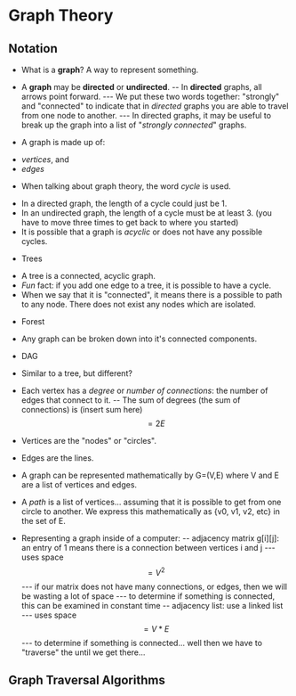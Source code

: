 # Graph Theory
## Notation
* What is a __graph__? A way to represent something.
* A __graph__ may be __directed__ or __undirected__.
-- In __directed__ graphs, all arrows point forward.
--- We put these two words together: "strongly" and "connected" to indicate that in _directed_ graphs you are able to travel from one node to another.
--- In directed graphs, it may be useful to break up the graph into a list of "_strongly connected_" graphs.

* A graph is made up of:
 - _vertices_, and
 - _edges_

* When talking about graph theory, the word _cycle_ is used.
 - In a directed graph, the length of a cycle could just be 1.
 - In an undirected graph, the length of a cycle must be at least 3. (you have to move three times to get back to where you started)
- It is possible that a graph is _acyclic_ or does not have any possible cycles.

* Trees
- A tree is a connected, acyclic graph.
- *Fun* fact: if you add one edge to a tree, it is possible to have a cycle.
- When we say that it is "connected", it means there is a possible to path to any node. There does not exist any nodes which are isolated.

* Forest
- Any graph can be broken down into it's connected components.

* DAG 
- Similar to a tree, but different?

- Each vertex has a _degree_ or *number of connections*: the number of edges that connect to it.
-- The sum of degrees (the sum of connections) is (insert sum here) $$ = 2E $$

- Vertices are the "nodes" or "circles".
- Edges are the lines.

- A graph can be represented mathematically by G=(V,E) where V and E are a list of vertices and edges.

- A _path_ is a list of vertices... assuming that it is possible to get from one circle to another. We express this mathematically as {v0, v1, v2, etc} in the set of E.

- Representing a graph inside of a computer:
-- adjacency matrix g[i][j]: an entry of 1 means there is a connection between vertices i and j
--- uses space $$ =V^2 $$
--- if our matrix does not have many connections, or edges, then we will be wasting a lot of space
--- to determine if something is connected, this can be examined in constant time
-- adjacency list: use a linked list
--- uses space $$ =V*E $$
--- to determine if something is connected... well then we have to "traverse" the until we get there...

## Graph Traversal Algorithms
